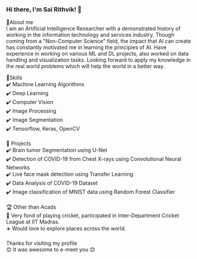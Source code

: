 ### Hi there, I'm Sai Rithvik! 👋

<!--
**SaiRithvik/SaiRithvik** is a ✨ _special_ ✨ repository because its `README.md` (this file) appears on your GitHub profile.

Here are some ideas to get you started:

- 🔭 I’m currently working on ...
- 🌱 I’m currently learning ...
- 👯 I’m looking to collaborate on ...
- 🤔 I’m looking for help with ...
- 💬 Ask me about ...
- 📫 How to reach me: 
- 😄 Pronouns: ...
- ⚡ Fun fact: ...
-->
 
🚀About me <br/>
I am an Artificial Intelligence Researcher with a demonstrated history of working in the information technology and services industry. Though coming from a "Non-Computer Science" field, the impact that AI can create has constantly motivated me in learning the principles of AI. Have experience in working on various ML and DL projects, also worked on data handling and visualization tasks. Looking forward to apply my knowledge in the real world problems which will help the world in a better way. <br/>

📌Skills<br/>
✔️ Machine Learning Algorithms<br/>
✔️ Deep Learning<br/>
✔️ Computer Vision<br/>
✔️ Image Processing<br/>
✔️ Image Segmentation<br/>
✔️ Tensorflow, Keras, OpenCV                                       
<br/>
📌 Projects <br/>
✔️ Brain tumor Segmentation using U-Net<br/>
✔️ Detection of COVID-19 from Chest X-rays using Convolutional Neural Networks<br/>
✔️ Live face mask detection using Transfer Learning<br/>
✔️ Data Analysis of COVID-19 Dataset<br/>
✔️ Image classification of MNIST data using Random Forest Classifier<br/>
<br/>
🏆 Other than Acads<br/>
🏏 Very fond of playing cricket, participated in Inter-Department Cricket League at IIT Madras.<br/>
✈️ Would love to explore places across the world.<br/>
<br/>
Thanks for visiting my profile<br/>
😊 It was awesome to e-meet you 😊





